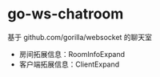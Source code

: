 # go-ws-chatroom
基于 github.com/gorilla/websocket 的聊天室

- 房间拓展信息：RoomInfoExpand
- 客户端拓展信息：ClientExpand
